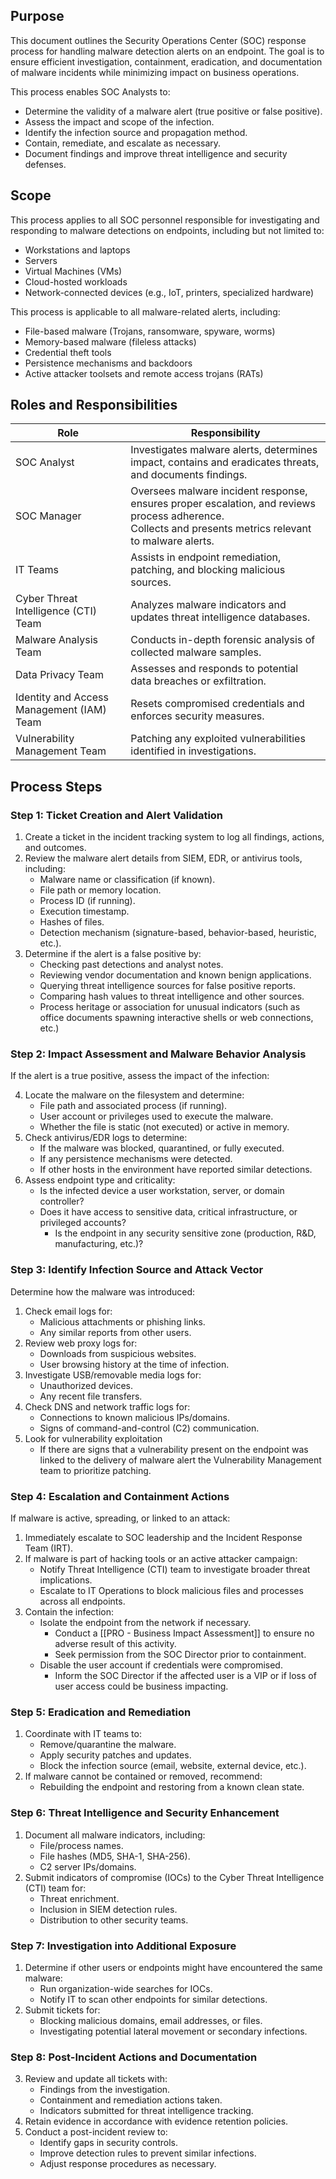 ## Purpose
This document outlines the Security Operations Center (SOC) response process for handling malware detection alerts on an endpoint. The goal is to ensure efficient investigation, containment, eradication, and documentation of malware incidents while minimizing impact on business operations.

This process enables SOC Analysts to:

- Determine the validity of a malware alert (true positive or false positive).
- Assess the impact and scope of the infection.
- Identify the infection source and propagation method.
- Contain, remediate, and escalate as necessary.
- Document findings and improve threat intelligence and security defenses.

## Scope
This process applies to all SOC personnel responsible for investigating and responding to malware detections on endpoints, including but not limited to:

- Workstations and laptops
- Servers
- Virtual Machines (VMs)
- Cloud-hosted workloads
- Network-connected devices (e.g., IoT, printers, specialized hardware)

This process is applicable to all malware-related alerts, including:

- File-based malware (Trojans, ransomware, spyware, worms)
- Memory-based malware (fileless attacks)
- Credential theft tools
- Persistence mechanisms and backdoors
- Active attacker toolsets and remote access trojans (RATs)

## Roles and Responsibilities

| Role                                      | Responsibility                                                                                                                                             |
| ----------------------------------------- | ---------------------------------------------------------------------------------------------------------------------------------------------------------- |
| SOC Analyst                               | Investigates malware alerts, determines impact, contains and eradicates threats, and documents findings.                                                   |
| SOC Manager                               | Oversees malware incident response, ensures proper escalation, and reviews process adherence.<br>Collects and presents metrics relevant to malware alerts. |
| IT Teams                                  | Assists in endpoint remediation, patching, and blocking malicious sources.                                                                                 |
| Cyber Threat Intelligence (CTI) Team      | Analyzes malware indicators and updates threat intelligence databases.                                                                                     |
| Malware Analysis Team                     | Conducts in-depth forensic analysis of collected malware samples.                                                                                          |
| Data Privacy Team                         | Assesses and responds to potential data breaches or exfiltration.                                                                                          |
| Identity and Access Management (IAM) Team | Resets compromised credentials and enforces security measures.                                                                                             |
| Vulnerability Management Team             | Patching any exploited vulnerabilities identified in investigations.                                                                                       |
## Process Steps
### Step 1: Ticket Creation and Alert Validation

1. Create a ticket in the incident tracking system to log all findings, actions, and outcomes.
2. Review the malware alert details from SIEM, EDR, or antivirus tools, including:
    - Malware name or classification (if known).
    - File path or memory location.
    - Process ID (if running).
    - Execution timestamp.
    - Hashes of files.
    - Detection mechanism (signature-based, behavior-based, heuristic, etc.).
3. Determine if the alert is a false positive by:
    - Checking past detections and analyst notes.
    - Reviewing vendor documentation and known benign applications.
    - Querying threat intelligence sources for false positive reports.
    - Comparing hash values to threat intelligence and other sources.
    - Process heritage or association for unusual indicators (such as office documents spawning interactive shells or web connections, etc.)

### Step 2: Impact Assessment and Malware Behavior Analysis

If the alert is a true positive, assess the impact of the infection:

4. Locate the malware on the filesystem and determine:
    - File path and associated process (if running).
    - User account or privileges used to execute the malware.
    - Whether the file is static (not executed) or active in memory.
5. Check antivirus/EDR logs to determine:
    - If the malware was blocked, quarantined, or fully executed.
    - If any persistence mechanisms were detected.
    - If other hosts in the environment have reported similar detections.
6. Assess endpoint type and criticality:
    - Is the infected device a user workstation, server, or domain controller?
    - Does it have access to sensitive data, critical infrastructure, or privileged accounts?
	    - Is the endpoint in any security sensitive zone (production, R&D, manufacturing, etc.)?

### Step 3: Identify Infection Source and Attack Vector

Determine how the malware was introduced:

1. Check email logs for:
    - Malicious attachments or phishing links.
    - Any similar reports from other users.
2. Review web proxy logs for:
    - Downloads from suspicious websites.
    - User browsing history at the time of infection.
3. Investigate USB/removable media logs for:
    - Unauthorized devices.
    - Any recent file transfers.
4. Check DNS and network traffic logs for:
    - Connections to known malicious IPs/domains.
    - Signs of command-and-control (C2) communication.
5. Look for vulnerability exploitation
	* If there are signs that a vulnerability present on the endpoint was linked to the delivery of malware alert the Vulnerability Management team to prioritize patching.

### Step 4: Escalation and Containment Actions

If malware is active, spreading, or linked to an attack:

1. Immediately escalate to SOC leadership and the Incident Response Team (IRT).
2. If malware is part of hacking tools or an active attacker campaign:
    - Notify Threat Intelligence (CTI) team to investigate broader threat implications.
    - Escalate to IT Operations to block malicious files and processes across all endpoints.
3. Contain the infection:
    - Isolate the endpoint from the network if necessary.
	    - Conduct a [[PRO - Business Impact Assessment]] to ensure no adverse result of this activity.
	    - Seek permission from the SOC Director prior to containment.
    - Disable the user account if credentials were compromised.
	    - Inform the SOC Director if the affected user is a VIP or if loss of user access could be business impacting.

### Step 5: Eradication and Remediation

1. Coordinate with IT teams to:
    - Remove/quarantine the malware.
    - Apply security patches and updates.
    - Block the infection source (email, website, external device, etc.).
2. If malware cannot be contained or removed, recommend:
    - Rebuilding the endpoint and restoring from a known clean state.

### Step 6: Threat Intelligence and Security Enhancement

1. Document all malware indicators, including:
    - File/process names.
    - File hashes (MD5, SHA-1, SHA-256).
    - C2 server IPs/domains.
2. Submit indicators of compromise (IOCs) to the Cyber Threat Intelligence (CTI) team for:
    - Threat enrichment.
    - Inclusion in SIEM detection rules.
    - Distribution to other security teams.

### Step 7: Investigation into Additional Exposure

1. Determine if other users or endpoints might have encountered the same malware:
    - Run organization-wide searches for IOCs.
    - Notify IT to scan other endpoints for similar detections.
2. Submit tickets for:
    - Blocking malicious domains, email addresses, or files.
    - Investigating potential lateral movement or secondary infections.

### Step 8: Post-Incident Actions and Documentation

3. Review and update all tickets with:
    - Findings from the investigation.
    - Containment and remediation actions taken.
    - Indicators submitted for threat intelligence tracking.
4. Retain evidence in accordance with evidence retention policies.
5. Conduct a post-incident review to:
    - Identify gaps in security controls.
    - Improve detection rules to prevent similar infections.
    - Adjust response procedures as necessary.